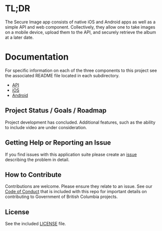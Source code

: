 # TL;DR

The Secure Image app consists of native iOS and Android apps as well as a simple API and web component. Collectively, they allow one to take images on a mobile device, upload them to the API, and securely retrieve the album at a later date.

# Documentation

For specific information on each of the three components to this project see the associated README file located in each subdirectory.

* [API](./api/README.md)
* [iOS](./ios/README.md)
* [Android](./android/README.md)


## Project Status / Goals / Roadmap

Project development has concluded. Additional features, such as the ability to include video are under consideration.


## Getting Help or Reporting an Issue

If you find issues with this application suite please create an [issue](https://github.com/bcgov/secure-image-app/issues) describing the problem in detail.


## How to Contribute

Contributions are welcome. Please ensure they relate to an issue. See our 
[Code of Conduct](./CODE-OF-CONDUCT.md) that is included with this repo for important details on contributing to Government of British Columbia projects. 

## License

See the included [LICENSE](./LICENSE) file.